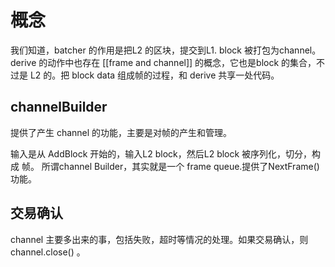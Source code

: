 # 概念

我们知道，batcher 的作用是把L2 的区块，提交到L1. block 被打包为channel。
derive 的动作中也存在 [[frame and channel]] 的概念，它也是block 的集合，不过是 L2 的。把 block data 组成帧的过程，和 derive 共享一处代码。

## channelBuilder
提供了产生 channel 的功能，主要是对帧的产生和管理。

输入是从 AddBlock 开始的，输入L2 block，然后L2 block 被序列化，切分，构成 帧。
所谓channel Builder，其实就是一个 frame queue.提供了NextFrame() 功能。

## 交易确认
channel 主要多出来的事，包括失败，超时等情况的处理。如果交易确认，则channel.close() 。

